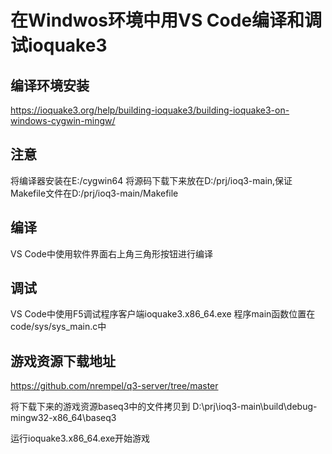 # 在Windwos环境中用VS Code编译和调试ioquake3

## 编译环境安装
https://ioquake3.org/help/building-ioquake3/building-ioquake3-on-windows-cygwin-mingw/

## 注意
将编译器安装在E:/cygwin64
将源码下载下来放在D:/prj/ioq3-main,保证Makefile文件在D:/prj/ioq3-main/Makefile

## 编译
VS Code中使用软件界面右上角三角形按钮进行编译

## 调试
VS Code中使用F5调试程序客户端ioquake3.x86_64.exe
程序main函数位置在code/sys/sys_main.c中

## 游戏资源下载地址
https://github.com/nrempel/q3-server/tree/master

将下载下来的游戏资源baseq3中的文件拷贝到
D:\prj\ioq3-main\build\debug-mingw32-x86_64\baseq3

运行ioquake3.x86_64.exe开始游戏
